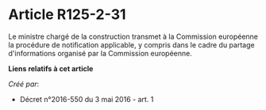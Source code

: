 # Article R125-2-31

Le ministre chargé de la construction transmet à la Commission européenne la procédure de notification applicable, y compris
dans le cadre du partage d'informations organisé par la Commission européenne.

**Liens relatifs à cet article**

_Créé par_:

  - Décret n°2016-550 du 3 mai 2016 - art. 1

